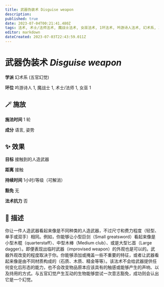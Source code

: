 ```yaml
---
title: 武器伪装术 Disguise weapon
description: 
published: true
date: 2023-07-04T00:21:41.480Z
tags: 法术, 术士/法师法术, 魔战士法术, 女巫法术, 1环法术, 吟游诗人法术, 幻术系, 五官幻觉
editor: markdown
dateCreated: 2023-07-03T22:43:59.011Z
---
```


# **武器伪装术** *Disguise weapon*

**学派** 幻术系 (五官幻觉) 

**环位** 吟游诗人 1, 魔战士 1, 术士/法师 1, 女巫 1

## 🪄 施放

**施法时间** 1 轮

**成分** 语言, 姿势

## ✨ 效果 

**目标** 接触到的人造武器 

**距离** 接触  

**持续时间** 1小时/等级（可解消） 

**豁免** 无

**法术抗力** 否

## 📖 描述

你让一件人造武器看起来像是不同种类的人造武器，不过尺寸和费力程度（轻型、单手或双手）相同。例如，你能够让小型巨剑（Small greatsword）看起来像是小型木棍（quarterstaff）、中型木棒（Medium club）、或是大型匕首（Large dagger）。即便表现出临时武器（improvised weapon）的外观也是可以的。武器外观改变的程度取决于你。你能够添加或掩盖一些不重要的特征，或者让武器看起来像是由不同材质构成的（石质、木质、精金等等）。该法术不会给武器提供任何变化后形态的能力，也不会改变物品原本应该具有的触感或能够产生的声响、以及持用的方式。与五官幻觉产生互动的生物能够尝试一次意志豁免，成功则会认出它是一个幻觉。
    